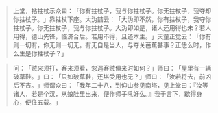 > 上堂，拈拄杖示众曰：​「你有拄杖子，我与你拄杖子。你无拄杖子，我夺却你拄杖子。​」靠拄杖下座。大沩喆云：​「大沩即不然，你有拄杖子，我夺你拄杖子。你无拄杖子，我与你拄杖子。大沩即如是，诸人还用得也未？若人用得，德山先锋，临济合后。若用不得，且还本主。​」天童正觉云：​「你有则一切有，你无则一切无。有无自是当人，与夺关芭蕉甚事？正恁么时，作么生是你拄杖子？​」

> 问：​「贼来须打，客来须看，忽遇客贼俱来时如何？​」师曰：​「屋里有一辆破草鞋。​」曰：​「只如破草鞋，还堪受用也无？​」师曰：​「汝若将去，前凶后不吉。​」师谓众曰：​「我年二十八，到仰山参见南塔，见上堂曰：『汝等诸人，若是个汉，从娘肚里出来，便作师子吼好么。』我于言下，歇得身心，便住五载。​」


